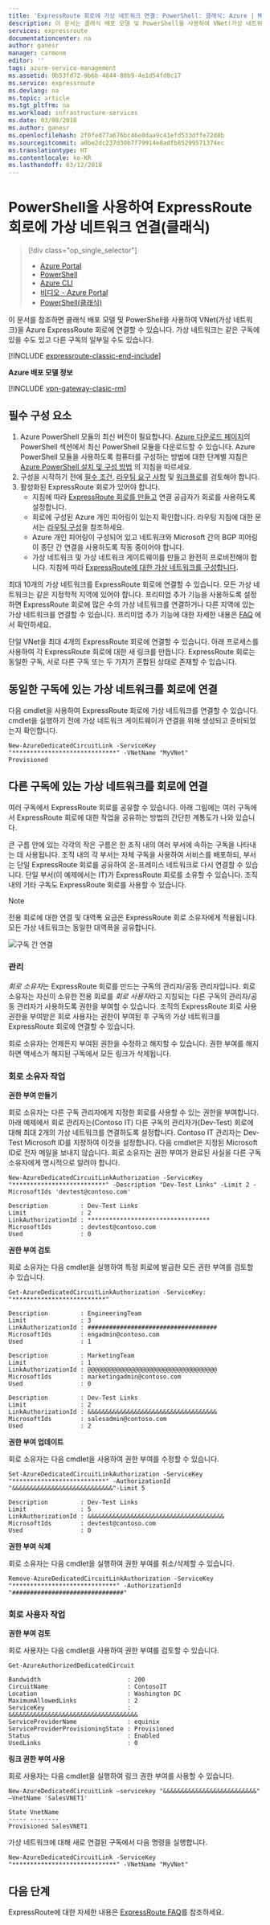 ```yaml
---
title: 'ExpressRoute 회로에 가상 네트워크 연결: PowerShell: 클래식: Azure | Microsoft Docs'
description: 이 문서는 클래식 배포 모델 및 PowerShell을 사용하여 VNet(가상 네트워크)을 ExpressRoute 회로에 연결하는 방법에 대한 개요를 제공합니다.
services: expressroute
documentationcenter: na
author: ganesr
manager: carmonm
editor: ''
tags: azure-service-management
ms.assetid: 9b53fd72-9b6b-4844-80b9-4e1d54fd0c17
ms.service: expressroute
ms.devlang: na
ms.topic: article
ms.tgt_pltfrm: na
ms.workload: infrastructure-services
ms.date: 03/08/2018
ms.author: ganesr
ms.openlocfilehash: 2f0fed77a676bc46e8daa9c41efd533dffe72d8b
ms.sourcegitcommit: a0be2dc237d30b7f79914e8adfb85299571374ec
ms.translationtype: HT
ms.contentlocale: ko-KR
ms.lasthandoff: 03/12/2018
---
```

# <a name="connect-a-virtual-network-to-an-expressroute-circuit-using-powershell-classic"></a>PowerShell을 사용하여 ExpressRoute 회로에 가상 네트워크 연결(클래식)
> [!div class="op_single_selector"]
> * [Azure Portal](expressroute-howto-linkvnet-portal-resource-manager.md)
> * [PowerShell](expressroute-howto-linkvnet-arm.md)
> * [Azure CLI](howto-linkvnet-cli.md)
> * [비디오 - Azure Portal](http://azure.microsoft.com/documentation/videos/azure-expressroute-how-to-create-a-connection-between-your-vpn-gateway-and-expressroute-circuit)
> * [PowerShell(클래식)](expressroute-howto-linkvnet-classic.md)
>

이 문서를 참조하면 클래식 배포 모델 및 PowerShell을 사용하여 VNet(가상 네트워크)을 Azure ExpressRoute 회로에 연결할 수 있습니다. 가상 네트워크는 같은 구독에 있을 수도 있고 다른 구독의 일부일 수도 있습니다.

[!INCLUDE [expressroute-classic-end-include](../../includes/expressroute-classic-end-include.md)]

**Azure 배포 모델 정보**

[!INCLUDE [vpn-gateway-clasic-rm](../../includes/vpn-gateway-classic-rm-include.md)]

## <a name="configuration-prerequisites"></a>필수 구성 요소
1. Azure PowerShell 모듈의 최신 버전이 필요합니다. [Azure 다운로드 페이지](https://azure.microsoft.com/downloads/)의 PowerShell 섹션에서 최신 PowerShell 모듈을 다운로드할 수 있습니다. Azure PowerShell 모듈을 사용하도록 컴퓨터를 구성하는 방법에 대한 단계별 지침은 [Azure PowerShell 설치 및 구성 방법](/powershell/azure/overview) 의 지침을 따르세요.
2. 구성을 시작하기 전에 [필수 조건](expressroute-prerequisites.md), [라우팅 요구 사항](expressroute-routing.md) 및 [워크플로](expressroute-workflows.md)를 검토해야 합니다.
3. 활성화된 ExpressRoute 회로가 있어야 합니다.
   * 지침에 따라 [ExpressRoute 회로를 만들고](expressroute-howto-circuit-classic.md) 연결 공급자가 회로를 사용하도록 설정합니다.
   * 회로에 구성된 Azure 개인 피어링이 있는지 확인합니다. 라우팅 지침에 대한 문서는 [라우팅 구성](expressroute-howto-routing-classic.md)을 참조하세요.
   * Azure 개인 피어링이 구성되어 있고 네트워크와 Microsoft 간의 BGP 피어링이 종단 간 연결을 사용하도록 작동 중이어야 합니다.
   * 가상 네트워크 및 가상 네트워크 게이트웨이를 만들고 완전히 프로비전해야 합니다. 지침에 따라 [ExpressRoute에 대한 가상 네트워크를 구성합니다](expressroute-howto-vnet-portal-classic.md).

최대 10개의 가상 네트워크를 ExpressRoute 회로에 연결할 수 있습니다. 모든 가상 네트워크는 같은 지정학적 지역에 있어야 합니다. 프리미엄 추가 기능을 사용하도록 설정하면 ExpressRoute 회로에 많은 수의 가상 네트워크를 연결하거나 다른 지역에 있는 가상 네트워크를 연결할 수 있습니다. 프리미엄 추가 기능에 대한 자세한 내용은 [FAQ](expressroute-faqs.md) 에서 확인하세요.

단일 VNet을 최대 4개의 ExpressRoute 회로에 연결할 수 있습니다. 아래 프로세스를 사용하여 각 ExpressRoute 회로에 대한 새 링크를 만듭니다. ExpressRoute 회로는 동일한 구독, 서로 다른 구독 또는 두 가지가 혼합된 상태로 존재할 수 있습니다.

## <a name="connect-a-virtual-network-in-the-same-subscription-to-a-circuit"></a>동일한 구독에 있는 가상 네트워크를 회로에 연결
다음 cmdlet을 사용하여 ExpressRoute 회로에 가상 네트워크를 연결할 수 있습니다. cmdlet을 실행하기 전에 가상 네트워크 게이트웨이가 연결을 위해 생성되고 준비되었는지 확인합니다.

    New-AzureDedicatedCircuitLink -ServiceKey "*****************************" -VNetName "MyVNet"
    Provisioned

## <a name="connect-a-virtual-network-in-a-different-subscription-to-a-circuit"></a>다른 구독에 있는 가상 네트워크를 회로에 연결
여러 구독에서 ExpressRoute 회로를 공유할 수 있습니다. 아래 그림에는 여러 구독에서 ExpressRoute 회로에 대한 작업을 공유하는 방법의 간단한 계통도가 나와 있습니다.

큰 구름 안에 있는 각각의 작은 구름은 한 조직 내의 여러 부서에 속하는 구독을 나타내는 데 사용됩니다. 조직 내의 각 부서는 자체 구독을 사용하여 서비스를 배포하되, 부서는 단일 ExpressRoute 회로를 공유하여 온-프레미스 네트워크로 다시 연결할 수 있습니다. 단일 부서(이 예제에서는 IT)가 ExpressRoute 회로를 소유할 수 있습니다. 조직 내의 기타 구독도 ExpressRoute 회로를 사용할 수 있습니다.

> [!NOTE]
> 전용 회로에 대한 연결 및 대역폭 요금은 ExpressRoute 회로 소유자에게 적용됩니다. 모든 가상 네트워크는 동일한 대역폭을 공유합니다.
> 
> 

![구독 간 연결](./media/expressroute-howto-linkvnet-classic/cross-subscription.png)

### <a name="administration"></a>관리
*회로 소유자*는 ExpressRoute 회로를 만드는 구독의 관리자/공동 관리자입니다. 회로 소유자는 자신이 소유한 전용 회로를 *회로 사용자*라고 지칭되는 다른 구독의 관리자/공동 관리자가 사용하도록 권한을 부여할 수 있습니다. 조직의 ExpressRoute 회로 사용 권한을 부여받은 회로 사용자는 권한이 부여된 후 구독의 가상 네트워크를 ExpressRoute 회로에 연결할 수 있습니다.

회로 소유자는 언제든지 부여된 권한을 수정하고 해지할 수 있습니다. 권한 부여를 해지하면 액세스가 해지된 구독에서 모든 링크가 삭제됩니다.

### <a name="circuit-owner-operations"></a>회로 소유자 작업

**권한 부여 만들기**

회로 소유자는 다른 구독 관리자에게 지정한 회로를 사용할 수 있는 권한을 부여합니다. 아래 예제에서 회로 관리자는(Contoso IT) 다른 구독의 관리자가(Dev-Test) 회로에 대해 최대 2개의 가상 네트워크를 연결하도록 설정합니다. Contoso IT 관리자는 Dev-Test Microsoft ID를 지정하여 이것을 설정합니다. 다음 cmdlet은 지정된 Microsoft ID로 전자 메일을 보내지 않습니다. 회로 소유자는 권한 부여가 완료된 사실을 다른 구독 소유자에게 명시적으로 알려야 합니다.

    New-AzureDedicatedCircuitLinkAuthorization -ServiceKey "**************************" -Description "Dev-Test Links" -Limit 2 -MicrosoftIds 'devtest@contoso.com'

    Description         : Dev-Test Links
    Limit               : 2
    LinkAuthorizationId : **********************************
    MicrosoftIds        : devtest@contoso.com
    Used                : 0

**권한 부여 검토**

회로 소유자는 다음 cmdlet을 실행하여 특정 회로에 발급한 모든 권한 부여를 검토할 수 있습니다.

    Get-AzureDedicatedCircuitLinkAuthorization -ServiceKey: "**************************"

    Description         : EngineeringTeam
    Limit               : 3
    LinkAuthorizationId : ####################################
    MicrosoftIds        : engadmin@contoso.com
    Used                : 1

    Description         : MarketingTeam
    Limit               : 1
    LinkAuthorizationId : @@@@@@@@@@@@@@@@@@@@@@@@@@@@@@@@@@@@
    MicrosoftIds        : marketingadmin@contoso.com
    Used                : 0

    Description         : Dev-Test Links
    Limit               : 2
    LinkAuthorizationId : &&&&&&&&&&&&&&&&&&&&&&&&&&&&&&&&&&&&
    MicrosoftIds        : salesadmin@contoso.com
    Used                : 2


**권한 부여 업데이트**

회로 소유자는 다음 cmdlet을 사용하여 권한 부여를 수정할 수 있습니다.

    Set-AzureDedicatedCircuitLinkAuthorization -ServiceKey "**************************" -AuthorizationId "&&&&&&&&&&&&&&&&&&&&&&&&&&&&"-Limit 5

    Description         : Dev-Test Links
    Limit               : 5
    LinkAuthorizationId : &&&&&&&&&&&&&&&&&&&&&&&&&&&&&&&&&&&&&&
    MicrosoftIds        : devtest@contoso.com
    Used                : 0


**권한 부여 삭제**

회로 소유자는 다음 cmdlet을 실행하여 권한 부여를 취소/삭제할 수 있습니다.

    Remove-AzureDedicatedCircuitLinkAuthorization -ServiceKey "*****************************" -AuthorizationId "###############################"


### <a name="circuit-user-operations"></a>회로 사용자 작업

**권한 부여 검토**

회로 사용자는 다음 cmdlet을 사용하여 권한 부여를 검토할 수 있습니다.

    Get-AzureAuthorizedDedicatedCircuit

    Bandwidth                        : 200
    CircuitName                      : ContosoIT
    Location                         : Washington DC
    MaximumAllowedLinks              : 2
    ServiceKey                       : &&&&&&&&&&&&&&&&&&&&&&&&&&&&&&&&&&&&
    ServiceProviderName              : equinix
    ServiceProviderProvisioningState : Provisioned
    Status                           : Enabled
    UsedLinks                        : 0

**링크 권한 부여 사용**

회로 사용자는 다음 cmdlet을 실행하여 링크 권한 부여를 사용할 수 있습니다.

    New-AzureDedicatedCircuitLink –servicekey "&&&&&&&&&&&&&&&&&&&&&&&&&&" –VnetName 'SalesVNET1'

    State VnetName
    ----- --------
    Provisioned SalesVNET1

가상 네트워크에 대해 새로 연결된 구독에서 다음 명령을 실행합니다.

    New-AzureDedicatedCircuitLink -ServiceKey "*****************************" -VNetName "MyVNet"

## <a name="next-steps"></a>다음 단계
ExpressRoute에 대한 자세한 내용은 [ExpressRoute FAQ](expressroute-faqs.md)를 참조하세요.

